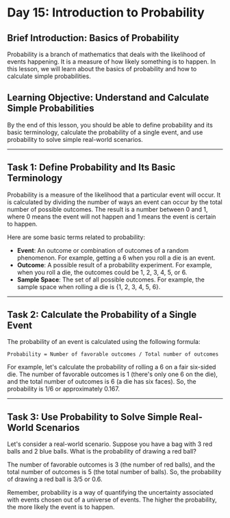 # Day 15: Introduction to Probability

## Brief Introduction: Basics of Probability

Probability is a branch of mathematics that deals with the likelihood of events happening. It is a measure of how likely something is to happen. In this lesson, we will learn about the basics of probability and how to calculate simple probabilities.

## Learning Objective: Understand and Calculate Simple Probabilities

By the end of this lesson, you should be able to define probability and its basic terminology, calculate the probability of a single event, and use probability to solve simple real-world scenarios.

---

## Task 1: Define Probability and Its Basic Terminology

Probability is a measure of the likelihood that a particular event will occur. It is calculated by dividing the number of ways an event can occur by the total number of possible outcomes. The result is a number between 0 and 1, where 0 means the event will not happen and 1 means the event is certain to happen.

Here are some basic terms related to probability:

- **Event**: An outcome or combination of outcomes of a random phenomenon. For example, getting a 6 when you roll a die is an event.
- **Outcome**: A possible result of a probability experiment. For example, when you roll a die, the outcomes could be 1, 2, 3, 4, 5, or 6.
- **Sample Space**: The set of all possible outcomes. For example, the sample space when rolling a die is {1, 2, 3, 4, 5, 6}.

---

## Task 2: Calculate the Probability of a Single Event

The probability of an event is calculated using the following formula:

```
Probability = Number of favorable outcomes / Total number of outcomes
```

For example, let's calculate the probability of rolling a 6 on a fair six-sided die. The number of favorable outcomes is 1 (there's only one 6 on the die), and the total number of outcomes is 6 (a die has six faces). So, the probability is 1/6 or approximately 0.167.

---

## Task 3: Use Probability to Solve Simple Real-World Scenarios

Let's consider a real-world scenario. Suppose you have a bag with 3 red balls and 2 blue balls. What is the probability of drawing a red ball?

The number of favorable outcomes is 3 (the number of red balls), and the total number of outcomes is 5 (the total number of balls). So, the probability of drawing a red ball is 3/5 or 0.6.

Remember, probability is a way of quantifying the uncertainty associated with events chosen out of a universe of events. The higher the probability, the more likely the event is to happen.